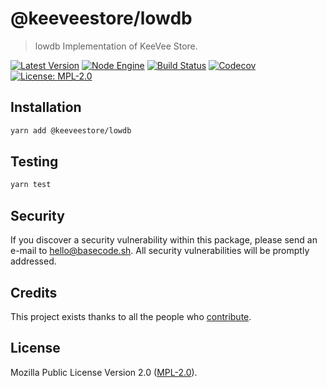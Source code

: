 # @keeveestore/lowdb

> lowdb Implementation of KeeVee Store.

[![Latest Version](https://badgen.now.sh/npm/v/@keeveestore/lowdb)](https://www.npmjs.com/package/@keeveestore/lowdb)
[![Node Engine](https://badgen.now.sh/npm/node/@keeveestore/lowdb)](https://www.npmjs.com/package/@keeveestore/lowdb)
[![Build Status](https://badgen.now.sh/circleci/github/keeveestore/lowdb)](https://circleci.com/gh/keeveestore/lowdb)
[![Codecov](https://badgen.now.sh/codecov/c/github/keeveestore/lowdb)](https://codecov.io/gh/keeveestore/lowdb)
[![License: MPL-2.0](https://badgen.now.sh/badge/license/MPL-2.0/green)](https://mozilla.org/MPL/2.0/)

## Installation

```bash
yarn add @keeveestore/lowdb
```

## Testing

```bash
yarn test
```

## Security

If you discover a security vulnerability within this package, please send an e-mail to hello@basecode.sh. All security vulnerabilities will be promptly addressed.

## Credits

This project exists thanks to all the people who [contribute](../../contributors).

## License

Mozilla Public License Version 2.0 ([MPL-2.0](./LICENSE)).
